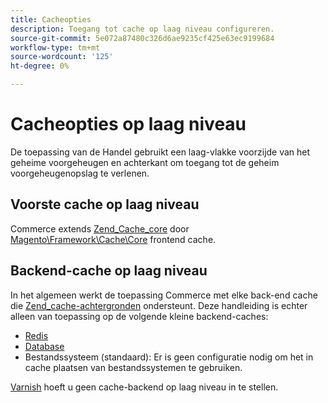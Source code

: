 ```yaml
---
title: Cacheopties
description: Toegang tot cache op laag niveau configureren.
source-git-commit: 5e072a87480c326d6ae9235cf425e63ec9199684
workflow-type: tm+mt
source-wordcount: '125'
ht-degree: 0%

---
```


# Cacheopties op laag niveau

De toepassing van de Handel gebruikt een laag-vlakke voorzijde van het geheime voorgeheugen en achterkant om toegang tot de geheim voorgeheugenopslag te verlenen.

## Voorste cache op laag niveau

Commerce extends [Zend_Cache_core](https://framework.zend.com/manual/1.12/en/zend.cache.frontends.html) door [Magento\Framework\Cache\Core](https://github.com/magento/magento2/blob/2.4/lib/internal/Magento/Framework/Cache/Core.php) frontend cache.

## Backend-cache op laag niveau

In het algemeen werkt de toepassing Commerce met elke back-end cache die [Zend_cache-achtergronden](https://framework.zend.com/manual/1.12/en/zend.cache.backends.html) ondersteunt. Deze handleiding is echter alleen van toepassing op de volgende kleine backend-caches:

- [Redis](config-redis.md)
- [Database](https://developer.adobe.com/commerce/php/development/cache/partial/database-caching/)
- Bestandssysteem (standaard): Er is geen configuratie nodig om het in cache plaatsen van bestandssystemen te gebruiken.

[Varnish](config-varnish.md) hoeft u geen cache-backend op laag niveau in te stellen.

